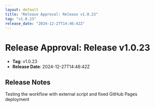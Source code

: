 ```yaml
---
layout: default
title: "Release Approval: Release v1.0.23"
tag: "v1.0.23"
release_date: "2024-12-27T14:46:42Z"
---
```


# Release Approval: Release v1.0.23

- **Tag**: v1.0.23
- **Release Date**: 2024-12-27T14:46:42Z

## Release Notes
Testing the workflow with external script and fixed GitHub Pages deployment
